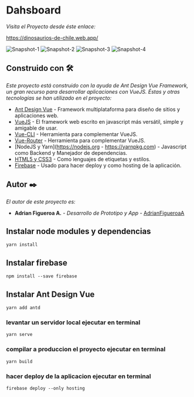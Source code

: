 # Dahsboard

_Visita el Proyecto desde éste enlace:_


[https://dinosaurios-de-chile.web.app/ ](https://dinosaurios-de-chile.web.app/)

![Snapshot-1](https://firebasestorage.googleapis.com/v0/b/dinosaurios-de-chile.appspot.com/o/capturas%20readme%2FScreenshot_2020-11-26%20dino.jpg?alt=media&token=2fab3fff-cf25-45a0-af88-3bd636d84d32)
![Snapshot-2](https://firebasestorage.googleapis.com/v0/b/dinosaurios-de-chile.appspot.com/o/capturas%20readme%2FScreenshot_2020-11-26%20dino.png?alt=media&token=e4cb3a1c-4a13-4d68-9595-defc96450205)
![Snapshot-3](https://firebasestorage.googleapis.com/v0/b/dinosaurios-de-chile.appspot.com/o/capturas%20readme%2FScreenshot_2020-11-26%20dino(1).png?alt=media&token=06eb6641-f2c8-4742-9b78-51619c443c19)
![Snapshot-4](https://firebasestorage.googleapis.com/v0/b/dinosaurios-de-chile.appspot.com/o/capturas%20readme%2FScreenshot_2020-11-26%20dino(3).png?alt=media&token=139fdafb-d9bc-485d-9be4-6a0458bf7f9a)

## Construido con 🛠️

_Este proyecto está construido con la ayuda de Ant Design Vue Framework, un gran recurso para desarrollar aplicaciones con VueJS. Éstas y otras tecnologías se han utilizado en el proyecto:_

* [Ant Design Vue](https://antdv.com/) - Framework multiplataforma para diseño de sitios y aplicaciones web.
* [VueJS](https://vuejs.org) - El framework web escrito en javascript más versátil, simple y amigable de usar.
* [Vue-CLI](https://cli.vuejs.org) - Herramienta para complementar VueJS.
* [Vue-Router](https://router.vuejs.org) - Herramienta para complementar VueJS.
* [NodeJS y Yarn](https://nodejs.org - https://yarnpkg.com) - Javascript como Backend y Manejador de dependencias.
* [HTML5 y CSS3](https://www.w3.org) - Como lenguajes de etiquetas y estilos.
* [Firebase](https://firebase.google.com) - Usado para hacer deploy y como hosting de la aplicación.


## Autor ✒️

_El autor de este proyecto es:_

* **Adrian Figueroa A.** - *Desarrollo de Prototipo y App* - [AdrianFigueroaA](https://github.com/AdrianFigueroaA)


## Instalar node modules y dependencias
```
yarn install
```

## Instalar firebase
```
npm install --save firebase
```

## Instalar Ant Design Vue
```
yarn add antd
```

###  levantar un servidor local ejecutar en terminal
```
yarn serve
```

###  compilar a produccion el proyecto ejecutar en terminal
```
yarn build
```


###  hacer deploy de la aplicacion ejecutar en terminal
```
firebase deploy --only hosting
```

